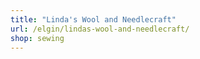 ```yaml
---
title: "Linda's Wool and Needlecraft"
url: /elgin/lindas-wool-and-needlecraft/
shop: sewing
---
```

